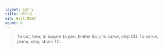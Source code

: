 ```yaml
---
layout: entry
title: འཇོག་√2
vid: Hill:0580
count: 0
---
```

> To cut, hew, to square (a pen, timber &c\.); to carve, chip CD\. To carve, plane, chip, strain TC\.


